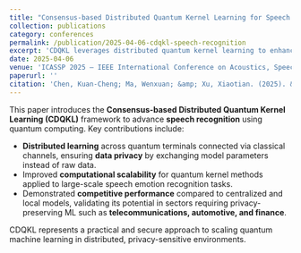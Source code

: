 ```yaml
---
title: "Consensus-based Distributed Quantum Kernel Learning for Speech Recognition"
collection: publications
category: conferences
permalink: /publication/2025-04-06-cdqkl-speech-recognition
excerpt: 'CDQKL leverages distributed quantum kernel learning to enhance speech recognition while preserving data privacy across quantum nodes.'
date: 2025-04-06
venue: 'ICASSP 2025 – IEEE International Conference on Acoustics, Speech, and Signal Processing (ICASSP)'
paperurl: ''
citation: 'Chen, Kuan-Cheng; Ma, Wenxuan; &amp; Xu, Xiaotian. (2025). &quot;Consensus-based Distributed Quantum Kernel Learning for Speech Recognition.&quot; <i>Proceedings of ICASSP 2025 – IEEE International Conference on Acoustics, Speech, and Signal Processing</i>.'
---
```


This paper introduces the **Consensus-based Distributed Quantum Kernel Learning (CDQKL)** framework to advance **speech recognition** using quantum computing. Key contributions include:

* **Distributed learning** across quantum terminals connected via classical channels, ensuring **data privacy** by exchanging model parameters instead of raw data.  
* Improved **computational scalability** for quantum kernel methods applied to large-scale speech emotion recognition tasks.  
* Demonstrated **competitive performance** compared to centralized and local models, validating its potential in sectors requiring privacy-preserving ML such as **telecommunications, automotive, and finance**.

CDQKL represents a practical and secure approach to scaling quantum machine learning in distributed, privacy-sensitive environments.
